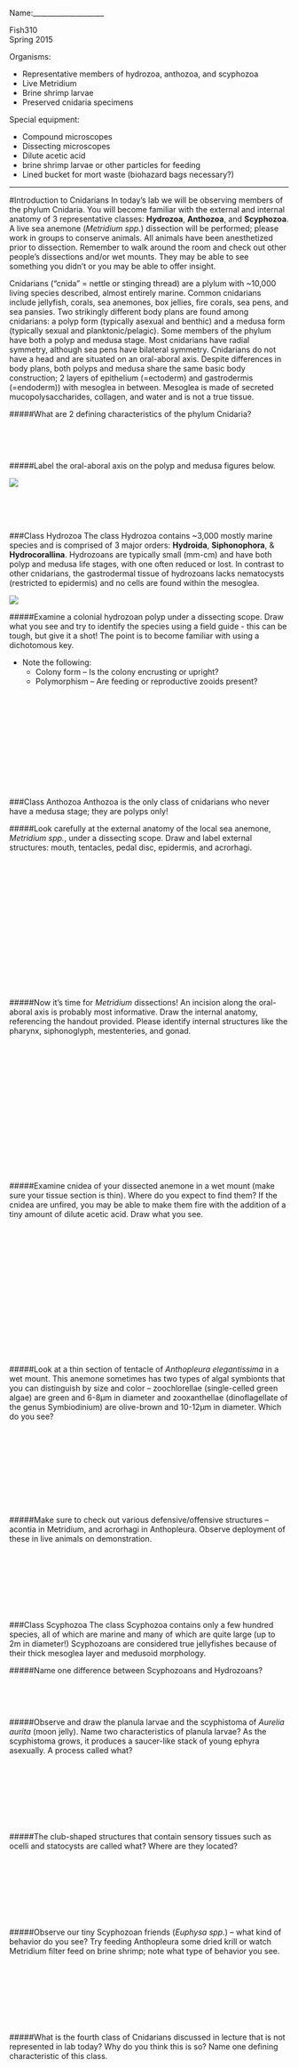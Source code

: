 Name:____________________	

Fish310 <br>
Spring 2015

Organisms:

- Representative members of hydrozoa, anthozoa, and scyphozoa
- Live Metridium
- Brine shrimp larvae
- Preserved cnidaria specimens

Special equipment:

- Compound microscopes
- Dissecting microscopes
- Dilute acetic acid
- brine shrimp larvae or other particles for feeding 
- Lined bucket for mort waste (biohazard bags necessary?)

---
			
#Introduction to Cnidarians
In today’s lab we will be observing members of the phylum Cnidaria. You will become familiar with the external and internal anatomy of 3 representative classes: **Hydrozoa**, **Anthozoa**, and **Scyphozoa**.  A live sea anemone (_Metridium spp._) dissection will be performed; please work in groups to conserve animals. All animals have been anesthetized prior to dissection. Remember to walk around the room and check out other people’s dissections and/or wet mounts. They may be able to see something you didn’t or you may be able to offer insight.    

Cnidarians (“cnida” = nettle or stinging thread) are a plylum with ~10,000 living species described, almost entirely marine. Common cnidarians include jellyfish, corals, sea anemones, box jellies, fire corals, sea pens, and sea pansies. Two strikingly different body plans are found among cnidarians: a polyp form (typically asexual and benthic) and a medusa form (typically sexual and planktonic/pelagic). Some members of the phylum have both a polyp and medusa stage. Most cnidarians have radial symmetry, although sea pens have bilateral symmetry. Cnidarians do not have a head and are situated on an oral-aboral axis. Despite differences in body plans, both polyps and medusa share the same basic body construction; 2 layers of epithelium (=ectoderm) and gastrodermis (=endoderm)) with mesoglea in between. Mesoglea is made of secreted mucopolysaccharides, collagen, and water and is not a true tissue. 

#####What are 2 defining characteristics of the phylum Cnidaria? 
&nbsp;

&nbsp;

&nbsp;


#####Label the oral-aboral axis on the polyp and medusa figures below. 

![](http://www.geo.arizona.edu/geo3xx/geo308/FoldersOnServer/2003/10Reefs&corals_files/image010.jpg)
&nbsp;

&nbsp;

&nbsp;

 
###Class Hydrozoa
The class Hydrozoa contains ~3,000 mostly marine species and is comprised of 3 major orders: **Hydroida**, **Siphonophora**, & **Hydrocorallina**. Hydrozoans are typically small (mm-cm) and have both polyp and medusa life stages, with one often reduced or lost. In contrast to other cnidarians, the gastrodermal tissue of hydrozoans lacks nematocysts (restricted to epidermis) and no cells are found within the mesoglea.

![](http://www.thanasisaquarium.gr/Images/Various/obelia_cycle.gif)
 
#####Examine a colonial hydrozoan polyp under a dissecting scope. Draw what you see and try to identify the species using a field guide - this can be tough, but give it a shot! The point is to become familiar with using a dichotomous key. 
- Note the following:
	- Colony form – Is the colony encrusting or upright?
	- Polymorphism – Are feeding or reproductive zooids present?

&nbsp;

&nbsp;

&nbsp;

&nbsp;

&nbsp;

&nbsp;

###Class Anthozoa
Anthozoa is the only class of cnidarians who never have a medusa stage; they are polyps only!


#####Look carefully at the external anatomy of the local sea anemone, _Metridium  spp._, under a dissecting scope. Draw and label external structures: mouth, tentacles, pedal disc, epidermis, and acrorhagi. 
&nbsp;

&nbsp;

&nbsp;

&nbsp;

&nbsp;

&nbsp;

&nbsp;

&nbsp;

&nbsp;

#####Now it’s time for _Metridium_ dissections! An incision along the oral-aboral axis is probably most informative. Draw the internal anatomy, referencing the handout provided. Please identify internal structures like the pharynx, siphonoglyph, mestenteries, and gonad. 
&nbsp;

&nbsp;

&nbsp;

&nbsp;

&nbsp;

&nbsp;

&nbsp;

&nbsp;

&nbsp;

#####Examine cnidea of your dissected anemone in a wet mount (make sure your tissue section is thin). Where do you expect to find them? If the cnidea are unfired, you may be able to make them fire with the addition of a tiny amount of dilute acetic acid. Draw what you see. 
&nbsp;

&nbsp;

&nbsp;

&nbsp;

&nbsp;

&nbsp;

&nbsp;

&nbsp;

&nbsp;

#####Look at a thin section of tentacle of _Anthopleura elegantissima_ in a wet mount. This anemone sometimes has two types of algal symbionts that you can distinguish by size and color – zoochlorellae (single-celled green algae) are green and 6-8µm in diameter and zooxanthellae (dinoflagellate of the genus Symbiodinium) are olive-brown and 10-12µm in diameter. Which do you see? 
&nbsp;

&nbsp;

&nbsp;

&nbsp;

&nbsp;

&nbsp;


#####Make sure to check out various defensive/offensive structures – acontia in Metridium, and acrorhagi in Anthopleura. Observe deployment of these in live animals on demonstration.
&nbsp;

&nbsp;

&nbsp;

&nbsp;

&nbsp;

 
###Class Scyphozoa
The class Scyphozoa contains only a few hundred species, all of which are marine and many of which are quite large (up to 2m in diameter!) Scyphozoans are considered true jellyfishes because of their thick mesoglea layer and medusoid morphology.

#####Name one difference between Scyphozoans and Hydrozoans? 
&nbsp;

&nbsp;

&nbsp;


#####Observe and draw the planula larvae and the scyphistoma of _Aurelia aurita_ (moon jelly). Name two characteristics of planula larvae? As the scyphistoma grows, it produces a saucer-like stack of young ephyra asexually. A process called what? 
&nbsp;

&nbsp;

&nbsp;

&nbsp;

&nbsp;

#####The club-shaped structures that contain sensory tissues such as ocelli and statocysts are called what? Where are they located? 
&nbsp;

&nbsp;

&nbsp;

&nbsp;

&nbsp;

#####Observe our tiny Scyphozoan friends (_Euphysa spp._) – what kind of behavior do you see? Try feeding Anthopleura some dried krill or watch Metridium filter feed on brine shrimp; note what type of behavior you see. 
&nbsp;

&nbsp;

&nbsp;

&nbsp;

&nbsp;

#####What is the fourth class of Cnidarians discussed in lecture that is not represented in lab today? Why do you think this is so? Name one defining characteristic of this class. 
&nbsp;

&nbsp;

&nbsp;

&nbsp;

&nbsp;